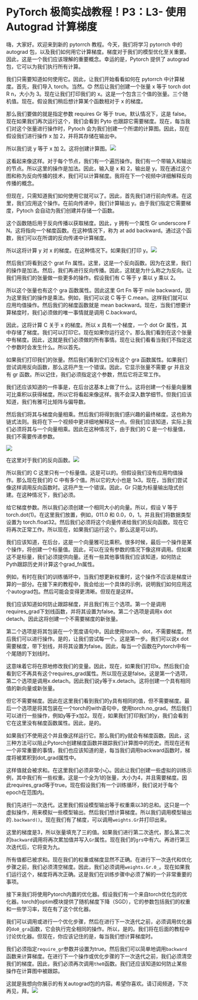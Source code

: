 # PyTorch 极简实战教程！P3：L3- 使用 Autograd 计算梯度 

嗨，大家好。欢迎来到新的 pytorrch 教程。今天，我们将学习 pytorrch 中的 autograd 包，以及我们如何用它计算梯度。梯度对于我们的模型优化至关重要。因此，这是一个我们应该理解的重要概念。幸运的是，Pytorch 提供了 autograd 包，它可以为我们执行所有计算。

我们只需要知道如何使用它。因此，让我们开始看看如何在 pytorrch 中计算梯度。首先，我们导入 torch。当然。😊 然后让我们创建一个张量 x 等于 torch dot R n，大小为 3。现在让我们打印我们的 x。这是一个包含三个值的张量。三个随机值。现在。假设我们稍后想计算某个函数相对于 x 的梯度。

那么我们要做的就是指定参数 requires Gr 等于 true。默认情况下，这是 false。现在如果我们再次运行这个，我们会看到 Pyto 也跟踪它需要梯度。现在，每当我们对这个张量进行操作时，Pytoch 会为我们创建一个所谓的计算图。因此，现在假设我们进行操作 x 加 2，并将其存储在输出中。

所以我们说 y 等于 x 加 2。这将创建计算图。![](img/cecd5af4135b2f12f1bfa0bb78e5d673_1.png)

这看起来像这样。对于每个节点，我们有一个遍历操作。我们有一个带输入和输出的节点。所以这里的操作是加法。因此，输入是 x 和 2，输出是 y。现在通过这个图和称为反向传播的技术，我们可以计算梯度。我将在下一个视频中详细解释反向传播的概念。

但现在，只需知道我们如何使用它就可以了。因此，首先我们进行前向传递。在这里，我们应用这个操作。在前向传递中，我们计算输出 y。由于我们指定它需要梯度，Pytoch 会自动为我们创建并存储一个函数。

这个函数随后用于反向传播以获取梯度。因此，y 拥有一个属性 Gr underscore F N。这将指向一个梯度函数。在这种情况下，称为 at add backward。通过这个函数，我们可以在所谓的反向传递中计算梯度。

所以这将计算 y 对 x 的梯度。在这种情况下。如果我们打印 y。![](img/cecd5af4135b2f12f1bfa0bb78e5d673_3.png)

然后我们将看到这个 grat Fn 属性。这里，这是一个反向函数。因为在这里，我们的操作是加法。然后，我们再进行反向传播。因此，这就是为什么称之为反向。让我们用我们的张量做一些更多的操作。假设我们有 C 等于 y 乘以 y 乘以 2。

所以这个张量也有这个 gra 函数属性。因此这里 Grt Fn 等于 mile backward，因为这里我们的操作是乘法。例如，我们可以说 C 等于 C.mean。这样我们就可以应用均值操作。然后我们的梯度函数就是 mean backward。现在，当我们想要计算梯度时，我们必须做的唯一事情就是调用 C.backward。

因此，这将计算 C 关于 x 的梯度。所以 x 具有一个梯度，一个 dot Gr 属性，其中存储了梯度。我们可以打印它。现在如果你运行这个。那么我们看到在这个张量中有梯度。因此，这就是我们必须做的所有事情。现在让我们看看当我们不指定这个参数时会发生什么。所以首先。

如果我们打印我们的张量。然后我们看到它们没有这个 gra 函数属性。如果我们尝试调用反向函数，那么这将产生一个错误。因此，它显示张量不需要 gr 并且没有 gr 函数。所以记住，我们必须指定这个参数，然后它将正常工作。

我们还应该知道的一件事是，在后台这基本上做了什么。这将创建一个标量向量雅可比乘积以获得梯度。所以它将看起来像这样。我不会深入数学细节。但我们应该知道，我们有雅可比矩阵与偏导数。

然后我们将其与梯度向量相乘。然后我们将得到我们感兴趣的最终梯度。这也称为链式法则。我将在下一个视频中更详细地解释这一点。但我们应该知道，实际上我们必须将其与一个向量相乘。因此在这种情况下，由于我们的 C 是一个标量值，我们不需要传递参数。

![](img/cecd5af4135b2f12f1bfa0bb78e5d673_5.png)

在这里对于我们的反向函数。![](img/cecd5af4135b2f12f1bfa0bb78e5d673_7.png)

所以我们的 C 这里只有一个标量值。这是可以的。但假设我们没有应用均值操作。那么现在我们的 C 中有多个值。所以它的大小也是 1x3。现在，当我们尝试像这样调用反向函数时。这将产生一个错误。因此，Gr 只能为标量输出隐式创建。在这种情况下，我们必须。

给它梯度参数。所以我们必须创建一个相同大小的向量。所以，假设 V 等于 torch.dot(1)。在这里我们放置，例如，011.0 和 0.0，0，1。并且我们将数据类型设置为 torch.float32。然后我们必须将这个向量传递给我们的反向函数。现在它将再次正常工作。所以现在，如果我们运行这个。那么这是可以的。

我们应该知道，在后台，这是一个向量雅可比乘积。很多时候，最后一个操作是某个操作，将创建一个标量值。因此，可以在没有参数的情况下像这样调用。但如果这不是标量，我们必须提供向量。还有一些其他事情我们应该知道，如何防止Pyth跟踪历史并计算这个grad_fn属性。

例如，有时在我们的训练循环中，当我们想更新权重时，这个操作不应该是梯度计算的一部分。在接下来的教程中，我会给出一个具体的示例，说明我们如何应用这个autograd包。然后可能会变得更清晰。但现在是这样。

我们应该知道如何防止跟踪梯度，并且我们有三个选项。第一个是调用requires_grad下划线函数，并将其设置为false。第二个选项是调用x dot detach。因此这将创建一个不需要梯度的新张量。

第二个选项是将其包装在一个宽度语句中。因此使用torch，dot，不需要梯度。然后我们可以进行操作。是的，让我们尝试每一个。这是第一步。我们可以说x dot需要梯度，带下划线，并将其设置为false。因此，每当一个函数在Pytorch中有一个尾随的下划线时。

这意味着它将在原地修改我们的变量。因此，现在，如果我们打印x。然后我们会看到它不再具有这个requires_grad属性。所以现在这是false。这是第一个选项，第二个选项是调用x.detach。因此我们说y等于x.detach。这将创建一个具有相同值的新向量或新张量。

但它不需要梯度。因此在这里我们看到我们的y具有相同的值，但不需要梯度。最后一个选项是将其包装在一个torch的with语句中，使用torch.no_grad。然后我们可以进行一些操作，例如y等于x加2。现在，如果我们打印我们的y，我们会看到它在这里没有梯度函数属性。因此，是的。

如果我们不使用这个并且像这样运行它。那么我们的y就会有梯度函数。因此，这三种方法可以阻止Pytorch创建梯度函数并跟踪我们计算图中的历史。而现在还有一个非常重要的事情，我们也应该知道的是，每当我们调用backward函数时，梯度将被累积到dot_grad属性中。

这样值就会被求和。在这里我们必须非常小心。因此让我们创建一些虚拟的训练示例，其中我们有一些权重。这是一个全为1的张量，大小为4，并且需要梯度。因此requires_grad等于true。现在假设我们有一个训练循环，我们说对于每个epoch在范围内。

我们先进行一次迭代。这里我们假设模型输出等于权重乘以3的总和。这只是一个虚拟操作，用来模拟一些模型输出。然后我们想计算梯度。所以我们调用模型输出的`.backward()`。现在我们有了梯度，可以调用`weights.Gr`并打印出来。

这里的梯度是3，所以张量填充了三的值。如果我们进行第二次迭代，那么第二次的`backward`调用将再次累加值并写入`Gr`属性。现在我们的`grs`中有六。再进行第三次迭代后，它将变为九。

所有值都已被求和。现在我们的权重或梯度显然不正确。在进行下一次迭代和优化步骤之前，我们必须清空梯度。因此，我们必须调用`weights.Gr.0_`。现在如果我们运行这个，梯度将再次正确。这是我们在训练步骤中必须了解的一个非常重要的事项。

接下来我们将使用Pytorch内置的优化器。假设我们有一个来自torch优化包的优化器。torch的optim模块提供了随机梯度下降（SGD），它的参数包括我们的权重和一些学习率，现在有了这个优化器。

我们可以调用或进行一个优化步骤，然后在进行下一次迭代之前，必须调用优化器的`do0_gra`函数，它会执行完全相同的操作。所以，是的。我们将在后面的教程中讨论优化器。但现在，你应该记住的是，每当我们想计算梯度时。

我们必须指定`require_gr`参数并设置为true。然后我们可以简单地调用`backward`函数来计算梯度。在进行下一个操作或优化步骤的下一次迭代之前，我们必须清空我们的梯度。因此，我们必须再次调用`the0`函数。我们还应该知道如何防止某些操作在计算图中被跟踪。

这就是我想向你展示的有关autograd包的内容。希望你喜欢。请订阅频道，下次再见，拜。![](img/cecd5af4135b2f12f1bfa0bb78e5d673_9.png)
